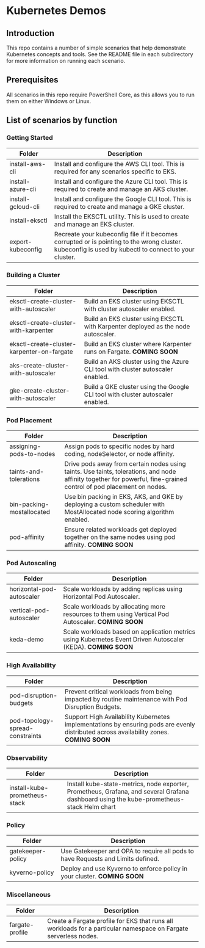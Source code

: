 # Kubernetes Demos

## Introduction
This repo contains a number of simple scenarios that help demonstrate Kubernetes concepts and tools.  See the README file in each subdirectory for more information on running each scenario.

## Prerequisites
All scenarios in this repo require PowerShell Core, as this allows you to run them on either Windows or Linux.

## List of scenarios by function

### Getting Started

| Folder | Description
|---|---|
| install-aws-cli | Install and configure the AWS CLI tool.  This is required for any scenarios specific to EKS. |
| install-azure-cli | Install and configure the Azure CLI tool.  This is required to create and manage an AKS cluster. |
| install-gcloud-cli | Install and configure the Google CLI tool.  This is required to create and manage a GKE cluster. |
| install-eksctl | Install the EKSCTL utility.  This is used to create and manage an EKS cluster. |
| export-kubeconfig | Recreate your kubeconfig file if it becomes corrupted or is pointing to the wrong cluster.  kubeconfig is used by kubectl to connect to your cluster. |

### Building a Cluster

| Folder | Description
|---|---|
| eksctl-create-cluster-with-autoscaler | Build an EKS cluster using EKSCTL with cluster autoscaler enabled. |
| eksctl-create-cluster-with-karpenter | Build an EKS cluster using EKSCTL with Karpenter deployed as the node autoscaler. |
| eksctl-create-cluster-karpenter-on-fargate | Build an EKS cluster where Karpenter runs on Fargate.  **COMING SOON** |
| aks-create-cluster-with-autoscaler | Build an AKS cluster using the Azure CLI tool with cluster autoscaler enabled. |
| gke-create-cluster-with-autoscaler | Build a GKE cluster using the Google CLI tool with cluster autoscaler enabled. |

### Pod Placement

| Folder | Description
|---|---|
| assigning-pods-to-nodes | Assign pods to specific nodes by hard coding, nodeSelector, or node affinity. |
| taints-and-tolerations | Drive pods away from certain nodes using taints.  Use taints, tolerations, and node affinity together for powerful, fine-grained control of pod placement on nodes. |
| bin-packing-mostallocated | Use bin packing in EKS, AKS, and GKE by deploying a custom scheduler with MostAllocated node scoring algorithm enabled. |
| pod-affinity | Ensure related workloads get deployed together on the same nodes using pod affinity.  **COMING SOON** |


### Pod Autoscaling

| Folder | Description
|---|---|
| horizontal-pod-autoscaler | Scale workloads by adding replicas using Horizontal Pod Autoscaler. |
| vertical-pod-autoscaler | Scale workloads by allocating more resources to them using Vertical Pod Autoscaler.  **COMING SOON** |
| keda-demo | Scale workloads based on application metrics using Kubernetes Event Driven Autoscaler (KEDA). **COMING SOON** |

### High Availability

| Folder | Description
|---|---|
| pod-disruption-budgets | Prevent critical workloads from being impacted by routine maintenance with Pod Disruption Budgets. |
| pod-topology-spread-constraints | Support High Availability Kubernetes implementations by ensuring pods are evenly distributed across availability zones. **COMING SOON** |

### Observability

| Folder | Description
|---|---|
| install-kube-prometheus-stack | Install kube-state-metrics, node exporter, Prometheus, Grafana, and several Grafana dashboard using the kube-prometheus-stack Helm chart |

### Policy

| Folder | Description
|---|---|
| gatekeeper-policy | Use Gatekeeper and OPA to require all pods to have Requests and Limits defined. |
| kyverno-policy | Deploy and use Kyverno to enforce policy in your cluster.  **COMING SOON** |

### Miscellaneous

| Folder | Description
|---|---|
| fargate-profile | Create a Fargate profile for EKS that runs all workloads for a particular namespace on Fargate serverless nodes. |